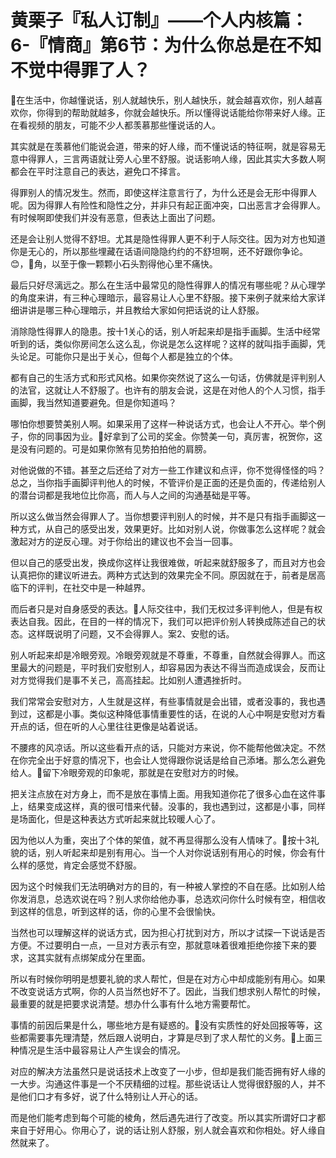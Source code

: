 # 黄栗子『私人订制』——个人内核篇：6-『情商』第6节：为什么你总是在不知不觉中得罪了人？

🎼在生活中，你越懂说话，别人就越快乐，别人越快乐，就会越喜欢你，别人越喜欢你，你得到的帮助就越多，你就会越快乐。所以懂得说话能给你带来好人缘。正在看视频的朋友，可能不少人都羡慕那些懂说话的人。

其实就是在羡慕他们能说会道，带来的好人缘，而不懂说话的特征啊，就是容易无意中得罪人，三言两语就让旁人心里不舒服。说话影响人缘，因此其实大多数人啊都会在平时注意自己的表达，避免口不择言。

得罪别人的情况发生。然而，即使这样注意言行了，为什么还是会无形中得罪人呢。因为得罪人有险性和隐性之分，并非只有起正面冲突，口出恶言才会得罪人。有时候啊即使我们并没有恶意，但表达上面出了问题。

还是会让别人觉得不舒坦。尤其是隐性得罪人更不利于人际交往。因为对方也知道你是无心的，所以那些埋藏在话语间隐隐约约的不舒坦啊，还不好跟你争论。😊，🎼角，以至于像一颗颗小石头割得他心里不痛快。

最后只好尽漓远之。那么在生活中最常见的隐性得罪人的情况有哪些呢？从心理学的角度来讲，有三种心理暗示，最容易让人心里不舒服。接下来例子就来给大家详细讲讲是哪三种心理暗示，并且教给大家如何把话说的让人舒服。

消除隐性得罪人的隐患。按十1关心的话，别人听起来却是指手画脚。生活中经常听到的话，类似你房间怎么这么乱，你说是怎么这样呢？这样的就叫指手画脚，凭头论足。可能你只是出于关心，但每个人都是独立的个体。

都有自己的生活方式和形式风格。如果你突然说了这么一句话，仿佛就是评判别人的法官，这就让人不舒服了。也许有的朋友会说，这是在对他人的个人习惯，指手画脚，我当然知道要避免。但是你知道吗？

哪怕你想要赞美别人啊。如果采用了这样一种说话方式，也会让人不开心。举个例子，你的同事因为业。🎼好拿到了公司的奖金。你赞美一句，真厉害，祝贺你，这是没有问题的。可是如果你煞有见势拍拍他的肩膀。

对他说做的不错。甚至之后还给了对方一些工作建议和点评，你不觉得怪怪的吗？总之，当你指手画脚评判他人的时候，不管评价是正面的还是负面的，传递给别人的潜台词都是我地位比你高，而人与人之间的沟通基础是平等。

所以这么做当然会得罪人了。当你想要评判别人的时候，并不是只有指手画脚这一种方式，从自己的感受出发，效果更好。比如对别人说，你做事怎么这样呢？就会激起对方的逆反心理。对于你给出的建议也不会当一回事。

但以自己的感受出发，换成你这样让我很难做，听起来就舒服多了，而且对方也会认真把你的建议听进去。两种方式达到的效果完全不同。原因就在于，前者是居高临下的评判，在社交中是一种越界。

而后者只是对自身感受的表达。🎼人际交往中，我们无权过多评判他人，但是有权表达自我。因此，在目的一样的情况下，我们可以把评价别人转换成陈述自己的状态。这样既说明了问题，又不会得罪人。案2、安慰的话。

别人听起来却是冷眼旁观。冷眼旁观就是不尊重，不尊重，自然就会得罪人。而这里最大的问题是，平时我们安慰别人，却容易因为表达不得当而造成误会，反而让对方觉得我们是事不关己，高高挂起。比如别人遭遇挫折时。

我们常常会安慰对方，人生就是这样，有些事情就是会出错，或者没事的，我也遇到过，这都是小事。类似这种降低事情重要性的话，在说的人心中啊是安慰对方看开点的话，但在听的人心里往往更像是站着说话。

不腰疼的风凉话。所以这些看开点的话，只能对方来说，你不能帮他做决定。不然在你完全出于好意的情况下，也会让人觉得跟你说话是给自己添堵。那么怎么避免给人。🎼留下冷眼旁观的印象呢，那就是在安慰对方的时候。

把关注点放在对方身上，而不是放在事情上面。用我知道你花了很多心血在这件事上，结果变成这样，真的很可惜来代替。没事的，我也遇到过，这都是小事，同样是场面化，但是这种表达方式听起来就比较暖人心了。

因为他以人为重，突出了个体的架值，就不再显得那么没有人情味了。🎼按十3礼貌的话，别人听起来却是别有用心。当一个人对你说话别有用心的时候，你会有什么样的感觉，肯定会感觉不舒服。

因为这个时候我们无法明确对方的目的，有一种被人掌控的不自在感。比如别人给你发消息，总选欢说在吗？别人求你给他办事，总选欢问你什么时候有空，相信收到这样的信息，听到这样的话，你的心里不会很愉快。

当然也可以理解这样的说话方式，因为担心打扰到对方，所以才试探一下说话是否方便。不过要明白一点，一旦对方表示有空，那就意味着很难拒绝你接下来的要求，这其实就有点绑架成分在里面。

所以有时候你明明是想要礼貌的求人帮忙，但是在对方心中却成能别有用心。如果不改变说话方式啊，你的人员当然也好不了。因此，当我们想求别人帮忙的时候，最重要的就是把要求说清楚。想办什么事有什么地方需要帮忙。

事情的前因后果是什么，哪些地方是有疑惑的。🎼没有实质性的好处回报等等，这些都需要事先理清楚，然后跟人说明白，才算是尽到了求人帮忙的义务。🎼上面三种情况是生活中最容易让人产生误会的情况。

对应的解决方法虽然只是说话技术上改变了一小步，但却是我们能否拥有好人缘的一大步。沟通这件事是一个不厌精细的过程。那些说话让人觉得很舒服的人，并不是他们口才有多好，说了什么特别让人开心的话。

而是他们能考虑到每个可能的棱角，然后遇先进行了改变。所以其实所谓好口才都来自于好用心。你用心了，说的话让别人舒服，别人就会喜欢和你相处。好人缘自然就来了。

